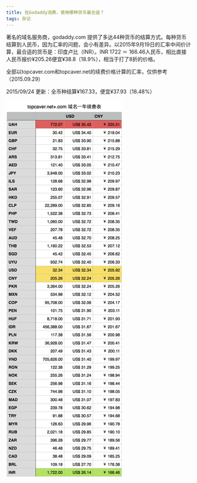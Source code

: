 ```yaml
---
title: 在Godaddy消费，使用哪种货币最合适？
tags: 杂记
---  
```


著名的域名服务商，godaddy.com 提供了多达44种货币的结算方式。每种货币结算到人民币，因为汇率的问题，会小有差异。以2015年9月19日的汇率中间价计算，最合适的货币是：印度卢比（INR）。INR 1722 ＝ 166.46人民币，相比直接人民币报价¥205.26便宜¥38.8（18.9%），相当于打了8折的价格。

<!--more-->

全部以topcaver.com和topcaver.net的续费价格计算的汇率，仅供参考（2015.09.29）

2015/09/24 更新：全币种结算¥167.33，便宜¥37.93（18.48%）

![image](/illustration/godaddy-exchange-rates.png)